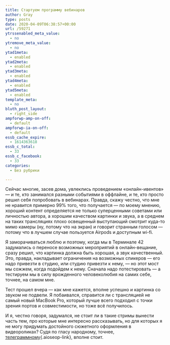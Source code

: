 ```yaml
---
title: Стартуем программу вебинаров
author: Gray
type: posts
date: 2020-04-09T06:38:57+00:00
url: /59271
ytrssenabled_meta_value:
  - no
ytremove_meta_value:
  - no
ytad1meta:
  - enabled
ytad2meta:
  - enabled
ytad3meta:
  - enabled
ytad4meta:
  - enabled
ytad5meta:
  - enabled
template_meta:
  - no
bluth_post_layout:
  - right_side
ampforwp-amp-on-off:
  - default
ampforwp-ia-on-off:
  - default
essb_cache_expire:
  - 1614363618
essb_c_total:
  - 33
essb_c_facebook:
  - 33
categories:
  - Без рубрики

---
```








Сейчас многие, засев дома, увлеклись проведением &#171;онлайн-ивентов&#187; — и те, кто занимался разными событиями в оффлайне, и те, кто просто решил себя попробовать в вебинарах. Правда, скажу честно, что мне не нравится примерно 99% того, что получается — по моему мнению, хороший контент определяется не только суперценными советами или личностью автора, а хорошим качеством картинки и звука, а в среднем на таких трансляциях плохо освещенный выступающий смотрит куда-то мимо камеры (ну, потому что на экран) и говорит странным голосом — потому что в лучшем случае пользуется Airpods и доступным wi-fi.

Я заморачиваться люблю и поэтому, когда мы в Терминале 42 задумались о переносе возможных мероприятий в онлайн-вещание, сразу решил, что картинка должна быть хорошая, а звук качественный. Это, правда, накладывает ограничения на возможных спикеров — его надо привезти в студию, или студию привезти к нему, — но этот мост мы сожжем, когда подойдем к нему. Сначала надо потестировать — а тестируем мы в силу врожденного человеколюбия на самих себе, точнее, на самом мне. 

Тест прошел вчера — как мне кажется, вполне успешно и картинка со звуком не подвели. Я побаивался, справится ли с трансляцией не самый новый MacBook Pro, который лучше всего подходил с точки зрения портов и совместимости, но тоже всё получилось. 

И я, честно говоря, задумался, не стоит ли в такие стримы вынести часть тем, про которые мне интересно рассказывать, но для которых я не могу придумать достойного сюжетного оформления в видеороликах? Судя по гласу народному, точнее, [телеграммному][1]{.aioseop-link}, вполне стоит.<figure class="wp-block-embed-youtube wp-block-embed is-type-video is-provider-youtube wp-embed-aspect-16-9 wp-has-aspect-ratio">

<div class="wp-block-embed__wrapper">
  <span class="embed-youtube" style="text-align:center; display: block;"></span>
</figure>

 [1]: https://t.me/blognot/1035